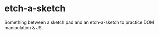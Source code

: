 # etch-a-sketch

Something between a sketch pad and an etch-a-sketch to practice DOM manipulation & JS.
